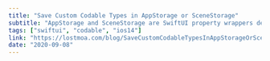 ```yaml
---
title: "Save Custom Codable Types in AppStorage or SceneStorage"
subtitle: "AppStorage and SceneStorage are SwiftUI property wrappers designed for data persistence. Both of these property wrappers support Swift value types such as Bool, Int, etc. However, to use these property wrappers with custom codable types, we need to add RawRepresentable conformance to the types. In this post, Natalia Panferova shows us how to do this."
tags: ["swiftui", "codable", "ios14"]
link: "https://lostmoa.com/blog/SaveCustomCodableTypesInAppStorageOrSceneStorage/"
date: "2020-09-08"
---
```

